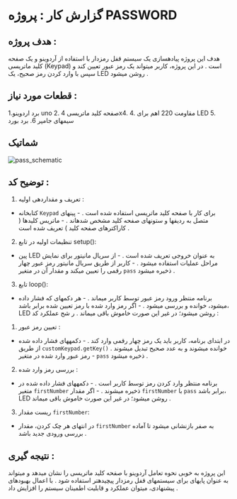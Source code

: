 # گزارش کار : پروژه PASSWORD

## هدف پروژه :
هدف این پروژه پیادهسازی یک سیستم قفل رمزدار با استفاده از آردوینو و یک صفحه کلید ماتریسی (Keypad) است . در این
پروژه، کاربر میتواند یک رمز عبور تعیین کند و سپس با وارد کردن رمز صحیح، یک LED روشن میشود .
## قطعات مورد نیاز :
1.برد اردوینو uno 
2. صفحه کلید ماتریسی 4x4. 
4. مقاومت 220 اهم برای LED
5. سیمهای جامپر
6. برد بورد
## شماتیک
![pass_schematic](https://github.com/user-attachments/assets/02c766d0-412d-4621-a9cf-fb1cf86dec0c)

## توضیح کد :
1. تعریف و مقداردهی اولیه :
- کتابخانه `Keypad` برای کار با صفحه کلید ماتریسی استفاده شده است . - پینهای متصل به ردیفها و ستونهای صفحه کلید مشخص شدهاند . - ماتریس کلیدها ( کاراکترهای صفحه کلید ) تعریف شده است .
2. تنظیمات اولیه در تابع setup():
- پین LED به عنوان خروجی تعریف شده است . - از سریال مانیتور برای نمایش مراحل عملیات استفاده میشود . - کاربر از طریق سریال مانیتور رمز عبور چهار رقمی را تعیین میکند و مقدار آن در متغیر `pass` ذخیره میشود .
3. تابع loop():
- برنامه منتظر ورود رمز عبور توسط کاربر میماند . - هر دکمهای که فشار داده میشود، خوانده و بررسی میشود . - اگر رمز وارد شده با رمز تعیین شده برابر باشد، LED روشن میشود؛ در غیر این صورت خاموش باقی میماند .
ر شح عملکرد کد :
1. تعیین رمز عبور :
- در ابتدای برنامه، کاربر باید یک رمز چهار رقمی وارد کند . - دکمههای فشار داده شده از طریق `customKeypad.getKey()` خوانده میشوند و به عدد صحیح تبدیل میشوند . - رمز عبور وارد شده در متغیر `pass` ذخیره میشود .
2. بررسی رمز وارد شده :
- برنامه منتظر وارد کردن رمز توسط کاربر است . - دکمههای فشار داده شده در متغیر `firstNumber` ذخیره میشوند . - اگر مقدار `firstNumber` با `pass` برابر باشد، LED روشن میشود؛ در غیر این صورت خاموش باقی میماند .
3. ریست مقدار `firstNumber`:
- در انتهای هر چک کردن، مقدار `firstNumber` به صفر بازنشانی میشود تا آماده بررسی ورودی جدید باشد .
## نتیجه گیری :
این پروژه به خوبی نحوه تعامل آردوینو با صفحه کلید ماتریسی را نشان میدهد و میتواند به عنوان پایهای برای سیستمهای
قفل رمزدار پیچیدهتر استفاده شود . با اعمال بهبودهای پیشنهادی، میتوان عملکرد و قابلیت اطمینان سیستم را افزایش داد .

